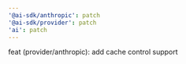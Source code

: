 ```yaml
---
'@ai-sdk/anthropic': patch
'@ai-sdk/provider': patch
'ai': patch
---
```


feat (provider/anthropic): add cache control support
